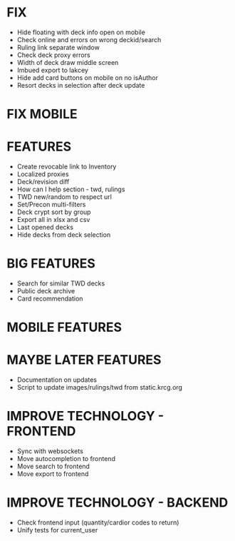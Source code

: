 # FIX
* Hide floating with deck info open on mobile
* Check online and errors on wrong deckid/search
* Ruling link separate window
* Check deck proxy errors
* Width of deck draw middle screen
* Imbued export to lakcey
* Hide add card buttons on mobile on no isAuthor
* Resort decks in selection after deck update

# FIX MOBILE

# FEATURES
* Create revocable link to Inventory
* Localized proxies
* Deck/revision diff
* How can I help section - twd, rulings
* TWD new/random to respect url
* Set/Precon multi-filters
* Deck crypt sort by group
* Export all in xlsx and csv
* Last opened decks
* Hide decks from deck selection

# BIG FEATURES
* Search for similar TWD decks
* Public deck archive
* Card recommendation

# MOBILE FEATURES

# MAYBE LATER FEATURES
* Documentation on updates
* Script to update images/rulings/twd from static.krcg.org

# IMPROVE TECHNOLOGY - FRONTEND
* Sync with websockets
* Move autocompletion to frontend
* Move search to frontend
* Move export to frontend

# IMPROVE TECHNOLOGY - BACKEND
* Check frontend input (quantity/cardior codes to return)
* Unify tests for current_user
